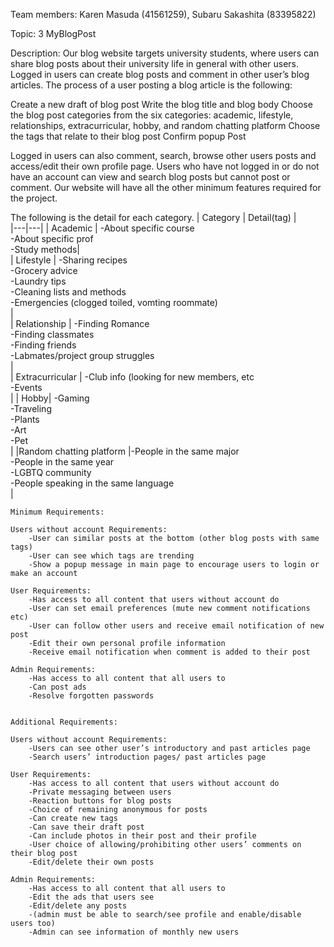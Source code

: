 Team members: Karen Masuda (41561259), Subaru Sakashita (83395822)

Topic: 3 MyBlogPost 

Description: 
Our blog website targets university students, where users can share blog posts about their university life in general with other users. Logged in users can create blog posts and comment in other user’s blog articles. The process of a user posting a blog article is the following:

Create a new draft of blog post
Write the blog title and blog body
Choose the blog post categories from the six categories: academic, lifestyle, relationships, extracurricular, hobby, and random chatting platform
Choose the tags that relate to their blog post
Confirm popup 
Post 

Logged in users can also comment, search, browse other users posts and access/edit their own profile page. Users who have not logged in or do not have an account can view and search blog posts but cannot post or comment. Our website will have all the other minimum features required for the project.

The following is the detail for each category. 
| Category  |  Detail(tag) |   
|---|---|
| Academic  | -About specific course<br> -About specific prof <br> -Study methods|   
| Lifestyle  | -Sharing recipes<br> -Grocery advice<br> -Laundry tips <br> -Cleaning lists and methods<br> -Emergencies (clogged toiled, vomting roommate)<br>  |   
| Relationship  | -Finding Romance<br> -Finding classmates<br> -Finding friends<br> -Labmates/project group struggles<br>   |  
| Extracurricular | -Club info (looking for new members, etc<br> -Events<br> | 
| Hobby| -Gaming<br>  -Traveling<br> -Plants<br> -Art<br> -Pet<br>   |
|Random chatting platform |-People in the same major<br> -People in the same year<br> -LGBTQ community<br> -People speaking in the same language<br>|



	Minimum Requirements:
	
	Users without account Requirements:
		-User can similar posts at the bottom (other blog posts with same tags)
		-User can see which tags are trending
		-Show a popup message in main page to encourage users to login or make an account

	User Requirements:
		-Has access to all content that users without account do
		-User can set email preferences (mute new comment notifications etc)
		-User can follow other users and receive email notification of new post
		-Edit their own personal profile information
		-Receive email notification when comment is added to their post

	Admin Requirements:
		-Has access to all content that all users to
		-Can post ads
		-Resolve forgotten passwords 


	Additional Requirements:
	
	Users without account Requirements:
		-Users can see other user’s introductory and past articles page
		-Search users’ introduction pages/ past articles page

	User Requirements:
		-Has access to all content that users without account do
		-Private messaging between users
		-Reaction buttons for blog posts
		-Choice of remaining anonymous for posts
		-Can create new tags 
		-Can save their draft post 
		-Can include photos in their post and their profile
		-User choice of allowing/prohibiting other users’ comments on their blog post 
		-Edit/delete their own posts

	Admin Requirements: 
		-Has access to all content that all users to
		-Edit the ads that users see
		-Edit/delete any posts
		-(admin must be able to search/see profile and enable/disable users too)
		-Admin can see information of monthly new users 


